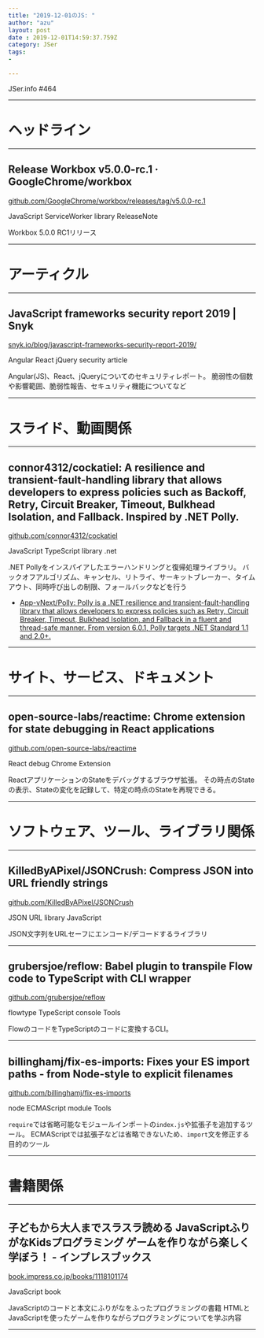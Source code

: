 ```yaml
---
title: "2019-12-01のJS: "
author: "azu"
layout: post
date : 2019-12-01T14:59:37.759Z
category: JSer
tags:
-

---
```


JSer.info #464

----

<h1 class="site-genre">ヘッドライン</h1>

----

## Release Workbox v5.0.0-rc.1 · GoogleChrome/workbox
[github.com/GoogleChrome/workbox/releases/tag/v5.0.0-rc.1](https://github.com/GoogleChrome/workbox/releases/tag/v5.0.0-rc.1 "Release Workbox v5.0.0-rc.1 · GoogleChrome/workbox")
<p class="jser-tags jser-tag-icon"><span class="jser-tag">JavaScript</span> <span class="jser-tag">ServiceWorker</span> <span class="jser-tag">library</span> <span class="jser-tag">ReleaseNote</span></p>

Workbox 5.0.0 RC1リリース


----
<h1 class="site-genre">アーティクル</h1>

----

## JavaScript frameworks security report 2019 | Snyk
[snyk.io/blog/javascript-frameworks-security-report-2019/](https://snyk.io/blog/javascript-frameworks-security-report-2019/ "JavaScript frameworks security report 2019 | Snyk")
<p class="jser-tags jser-tag-icon"><span class="jser-tag">Angular</span> <span class="jser-tag">React</span> <span class="jser-tag">jQuery</span> <span class="jser-tag">security</span> <span class="jser-tag">article</span></p>

Angular(JS)、React、jQueryについてのセキュリティレポート。
脆弱性の個数や影響範囲、脆弱性報告、セキュリティ機能についてなど


----
<h1 class="site-genre">スライド、動画関係</h1>

----

## connor4312/cockatiel: A resilience and transient-fault-handling library that allows developers to express policies such as Backoff, Retry, Circuit Breaker, Timeout, Bulkhead Isolation, and Fallback. Inspired by .NET Polly.
[github.com/connor4312/cockatiel](https://github.com/connor4312/cockatiel "connor4312/cockatiel: A resilience and transient-fault-handling library that allows developers to express policies such as Backoff, Retry, Circuit Breaker, Timeout, Bulkhead Isolation, and Fallback. Inspired by .NET Polly.")
<p class="jser-tags jser-tag-icon"><span class="jser-tag">JavaScript</span> <span class="jser-tag">TypeScript</span> <span class="jser-tag">library</span> <span class="jser-tag">.net</span></p>

.NET Pollyをインスパイアしたエラーハンドリングと復帰処理ライブラリ。
バックオフアルゴリズム、キャンセル、リトライ、サーキットブレーカー、タイムアウト、同時呼び出しの制限、フォールバックなどを行う

- [App-vNext/Polly: Polly is a .NET resilience and transient-fault-handling library that allows developers to express policies such as Retry, Circuit Breaker, Timeout, Bulkhead Isolation, and Fallback in a fluent and thread-safe manner. From version 6.0.1, Polly targets .NET Standard 1.1 and 2.0+.](https://github.com/App-vNext/Polly "App-vNext/Polly: Polly is a .NET resilience and transient-fault-handling library that allows developers to express policies such as Retry, Circuit Breaker, Timeout, Bulkhead Isolation, and Fallback in a fluent and thread-safe manner. From version 6.0.1, Polly targets .NET Standard 1.1 and 2.0+.")

----
<h1 class="site-genre">サイト、サービス、ドキュメント</h1>

----

## open-source-labs/reactime: Chrome extension for state debugging in React applications
[github.com/open-source-labs/reactime](https://github.com/open-source-labs/reactime "open-source-labs/reactime: Chrome extension for state debugging in React applications")
<p class="jser-tags jser-tag-icon"><span class="jser-tag">React</span> <span class="jser-tag">debug</span> <span class="jser-tag">Chrome</span> <span class="jser-tag">Extension</span></p>

ReactアプリケーションのStateをデバッグするブラウザ拡張。
その時点のStateの表示、Stateの変化を記録して、特定の時点のStateを再現できる。


----
<h1 class="site-genre">ソフトウェア、ツール、ライブラリ関係</h1>

----

## KilledByAPixel/JSONCrush: Compress JSON into URL friendly strings
[github.com/KilledByAPixel/JSONCrush](https://github.com/KilledByAPixel/JSONCrush "KilledByAPixel/JSONCrush: Compress JSON into URL friendly strings")
<p class="jser-tags jser-tag-icon"><span class="jser-tag">JSON</span> <span class="jser-tag">URL</span> <span class="jser-tag">library</span> <span class="jser-tag">JavaScript</span></p>

JSON文字列をURLセーフにエンコード/デコードするライブラリ


----

## grubersjoe/reflow: Babel plugin to transpile Flow code to TypeScript with CLI wrapper
[github.com/grubersjoe/reflow](https://github.com/grubersjoe/reflow "grubersjoe/reflow: Babel plugin to transpile Flow code to TypeScript with CLI wrapper")
<p class="jser-tags jser-tag-icon"><span class="jser-tag">flowtype</span> <span class="jser-tag">TypeScript</span> <span class="jser-tag">console</span> <span class="jser-tag">Tools</span></p>

FlowのコードをTypeScriptのコードに変換するCLI。


----

## billinghamj/fix-es-imports: Fixes your ES import paths - from Node-style to explicit filenames
[github.com/billinghamj/fix-es-imports](https://github.com/billinghamj/fix-es-imports "billinghamj/fix-es-imports: Fixes your ES import paths - from Node-style to explicit filenames")
<p class="jser-tags jser-tag-icon"><span class="jser-tag"> node</span> <span class="jser-tag">ECMAScript</span> <span class="jser-tag">module</span> <span class="jser-tag">Tools</span></p>

`require`では省略可能なモジュールインポートの`index.js`や拡張子を追加するツール。
ECMAScriptでは拡張子などは省略できないため、`import`文を修正する目的のツール


----
<h1 class="site-genre">書籍関係</h1>

----

## 子どもから大人までスラスラ読める JavaScriptふりがなKidsプログラミング ゲームを作りながら楽しく学ぼう！ - インプレスブックス
[book.impress.co.jp/books/1118101174](https://book.impress.co.jp/books/1118101174 "子どもから大人までスラスラ読める JavaScriptふりがなKidsプログラミング ゲームを作りながら楽しく学ぼう！ - インプレスブックス")
<p class="jser-tags jser-tag-icon"><span class="jser-tag">JavaScript</span> <span class="jser-tag">book</span></p>

JavaScriptのコードと本文にふりがなをふったプログラミングの書籍
HTMLとJavaScriptを使ったゲームを作りながらプログラミングについてを学ぶ内容


----
